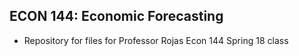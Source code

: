 ## ECON 144: Economic Forecasting

* Repository for files for Professor Rojas Econ 144 Spring 18 class